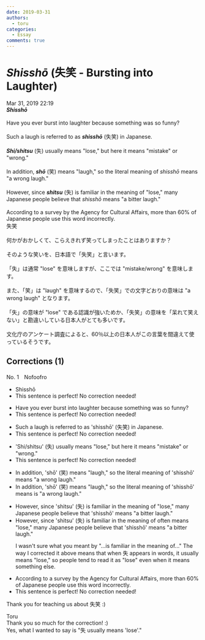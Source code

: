 ```yaml
---
date: 2019-03-31
authors:
  - toru
categories:
  - Essay
comments: true
---
```


# <strong><em>Shisshō</strong></em> (失笑 - Bursting into Laughter)
<div class="date">Mar 31, 2019 22:19</div>
<div id="post"><div id="body_show_ori">
<strong><em>Shisshō</strong></em><br/><br/>Have you ever burst into laughter because something was so funny?<br/><br/>Such a laugh is referred to as <strong><em>shisshō</em></strong> (失笑) in Japanese.<br/><br/><strong><em>Shi/shitsu</em></strong> (失) usually means "lose," but here it means "mistake" or "wrong."<br/><br/>In addition, <strong><em>shō</em></strong> (笑) means "laugh," so the literal meaning of <em>shisshō</em> means "a wrong laugh."<br/><br/>However, since <strong><em>shitsu</em></strong> (失) is familiar in the meaning of "lose," many Japanese people believe that <em>shisshō</em> means "a bitter laugh."<br/><br/>According to a survey by the Agency for Cultural Affairs, more than 60% of Japanese people use this word incorrectly.
</div></div>

<!-- more -->

<div id="post_ja"><div id="body_show_mo">
失笑<br/><br/>何かがおかしくて、こらえきれず笑ってしまったことはありますか？<br/><br/>そのような笑いを、日本語で「失笑」と言います。<br/><br/>「失」は通常 "lose" を意味しますが、ここでは "mistake/wrong" を意味します。<br/><br/>また、「笑」は "laugh" を意味するので、「失笑」での文字どおりの意味は "a wrong laugh" となります。<br/><br/>「失」の意味が "lose" である認識が強いためか、「失笑」の意味を「呆れて笑えない」と勘違いしている日本人がとても多いです。<br/><br/>文化庁のアンケート調査によると、60％以上の日本人がこの言葉を間違えて使っているそうです。
</div></div>

## Corrections (1)
<div id="block"><div class="first_name"> No. 1　<span class="just_name">Nofoofro</span></div><div id="block2">
<ul class="correction_field">
<li class="incorrect">Shisshō</li>
<li class="corrected perfect">This sentence is perfect! No correction needed!</li>
</ul>
<ul class="correction_field">
<li class="incorrect">Have you ever burst into laughter because something was so funny?</li>
<li class="corrected perfect">This sentence is perfect! No correction needed!</li>
</ul>
<ul class="correction_field">
<li class="incorrect">Such a laugh is referred to as 'shisshō' (失笑) in Japanese.</li>
<li class="corrected perfect">This sentence is perfect! No correction needed!</li>
</ul>
<ul class="correction_field">
<li class="incorrect">'Shi/shitsu' (失) usually means "lose," but here it means "mistake" or "wrong."</li>
<li class="corrected perfect">This sentence is perfect! No correction needed!</li>
</ul>
<ul class="correction_field">
<li class="incorrect">In addition, 'shō' (笑) means "laugh," so the literal meaning of 'shisshō' means "a wrong laugh."</li>
<li class="corrected correct">
In addition, 'shō' (笑) means "laugh," so the literal meaning of 'shisshō' <span class="sline">means</span> <span class="f_blue">is</span> "a wrong laugh."
</li>
</ul>
<ul class="correction_field">
<li class="incorrect">However, since 'shitsu' (失) is familiar in the meaning of "lose," many Japanese people believe that 'shisshō' means "a bitter laugh."</li>
<li class="corrected correct">
However, since 'shitsu' (失) <span class="sline">is familiar in the meaning of</span><span class="f_blue"> often means</span> "lose," many Japanese people believe that 'shisshō' means "a bitter laugh."
<p class="correction_comment">I wasn't sure what you meant by "...is familiar in the meaning of..." The way I corrected it above means that when 失 appears in words, it usually means "lose," so people tend to read it as "lose" even when it means something else.</p>
</li>
</ul>
<ul class="correction_field">
<li class="incorrect">According to a survey by the Agency for Cultural Affairs, more than 60% of Japanese people use this word incorrectly.</li>
<li class="corrected perfect">This sentence is perfect! No correction needed!</li>
</ul>
<p class="comment_small">
 Thank you for teaching us about 失笑 :)
</p>

</div><div class="name"><span class="just_name">Toru</span><br>
Thank you so much for the correction! :)<br/>Yes, what I wanted to say is "失 usually means 'lose'."
</div>
</div>
